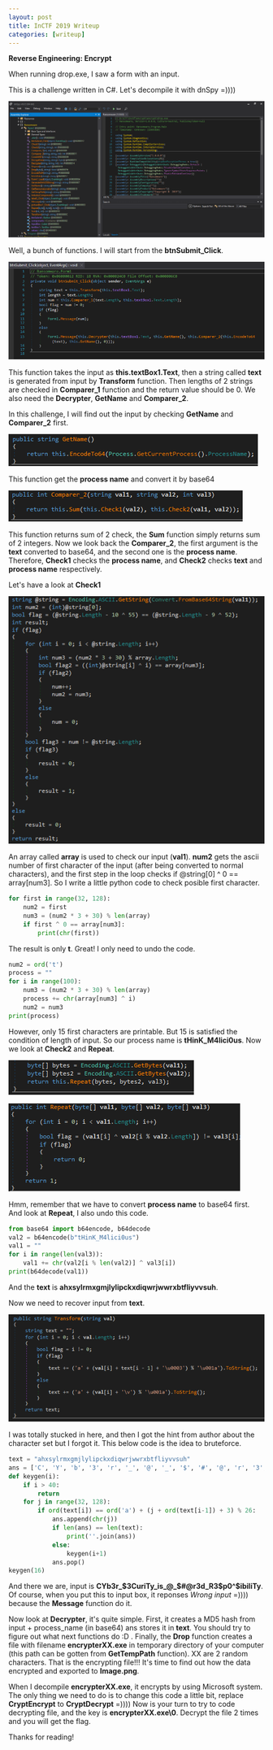 ```yaml
---
layout: post
title: InCTF 2019 Writeup
categories: [writeup]
---
```

**Reverse Engineering: Encrypt**

When running drop.exe, I saw a form with an input.

This is a challenge written in C#. Let's decompile it with dnSpy =))))

![Functions in drop.exe](/assets/writeup/inctf1.png)

Well, a bunch of functions. I will start from the **btnSubmit_Click**. 

![btnSubmit_Click](/assets/writeup/inctf2.png)

This function takes the input as **this.textBox1.Text**, then a string called **text** is generated from input by **Transform** function. Then lengths of 2 strings are checked in **Comparer_1** function and the return value should be 0. We also need the **Decrypter**, **GetName** and **Comparer_2**.

In this challenge, I will find out the input by checking **GetName** and **Comparer_2** first.

![GetName](/assets/writeup/inctf3.png)

This function get the **process name** and convert it by base64

![Comparer_2](/assets/writeup/inctf4.png)

This function returns sum of 2 check, the **Sum** function simply returns sum of 2 integers. Now we look back the **Comparer_2**, the first argument is the **text** converted to base64, and the second one is the **process name**. Therefore, **Check1** checks the **process name**, and **Check2** checks **text** and **process name** respectively. 

Let's have a look at **Check1**

![Check1](/assets/writeup/inctf5.png)

An array called **array** is used to check our input (**val1**). **num2** gets the ascii number of first character of the input (after being converted to normal characters), and the first step in the loop checks if @string[0] ^ 0 == array[num3]. So I write a little python code to check posible first character.

```python
for first in range(32, 128):
	num2 = first
	num3 = (num2 * 3 + 30) % len(array)
	if first ^ 0 == array[num3]:
		print(chr(first))
```

The result is only **t**. Great! I only need to undo the code.

```python
num2 = ord('t')
process = ""
for i in range(100):
	num3 = (num2 * 3 + 30) % len(array)
	process += chr(array[num3] ^ i)
	num2 = num3
print(process)
```

However, only 15 first characters are printable. But 15 is satisfied the condition of length of input. So our process name is **tHinK_M4lici0us**. Now we look at **Check2** and **Repeat**.

![Check2](/assets/writeup/inctf8.png)

![Repeat](/assets/writeup/inctf9.png)

Hmm, remember that we have to convert **process name** to base64 first. And look at **Repeat**, I also undo this code.

```python
from base64 import b64encode, b64decode
val2 = b64encode(b"tHinK_M4lici0us")
val1 = ""
for i in range(len(val3)):
	val1 += chr(val2[i % len(val2)] ^ val3[i])
print(b64decode(val1))
```

And the **text** is **ahxsylrmxgmjlylipckxdiqwrjwwrxbtfliyvvsuh**.

Now we need to recover input from **text**.

![Transform](/assets/writeup/inctf11.png)

I was totally stucked in here, and then I got the hint from author about the character set but I forgot it. This below code is the idea to bruteforce.

```python
text = "ahxsylrmxgmjlylipckxdiqwrjwwrxbtfliyvvsuh"
ans = ['C', 'Y', 'b', '3', 'r', '_', '@', '_', '$', '#', '@', 'r', '3', 'd', '_', 'R']
def keygen(i):
	if i > 40:
		return
	for j in range(32, 128):
		if ord(text[i]) == ord('a') + (j + ord(text[i-1]) + 3) % 26:
			ans.append(chr(j))
			if len(ans) == len(text):
				print(''.join(ans))
			else:
				keygen(i+1)
			ans.pop()
keygen(16)
```

And there we are, input is **CYb3r_$3CuriTy_is_@_$#@r3d_R3$p0^$ibiliTy**. Of course, when you put this to input box, it reponses *Wrong input* =)))) because the **Message** function do it.

Now look at **Decrypter**, it's quite simple. First, it creates a MD5 hash from input + process_name (in base64) ans stores it in **text**. You should try to figure out what next functions do :D . Finally, the **Drop** function creates a file with filename **encrypterXX.exe** in temporary directory of your computer (this path can be gotten from **GetTempPath** function). XX are 2 random characters. That is the encrypting file!!! It's time to find out how the data encrypted and exported to **Image.png**.

When I decompile **encrypterXX.exe**, it encrypts by using Microsoft system. The only thing we need to do is to change this code a little bit, replace **CryptEncrypt** to **CryptDecrypt** =)))) Now is your turn to try to code decrypting file, and the key is **encrypterXX.exe\0**. Decrypt the file 2 times and you will get the flag.

Thanks for reading!